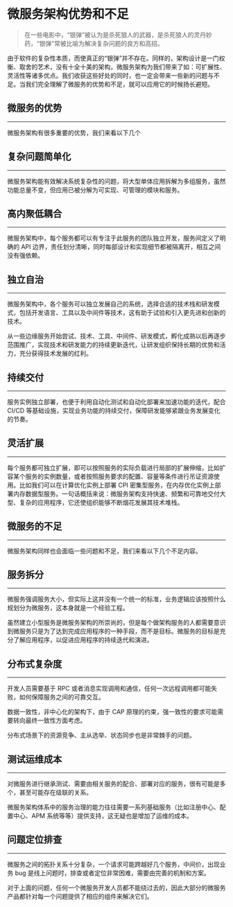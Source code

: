 # 微服务架构优势和不足

> 在一些电影中，“银弹”被认为是杀死狼人的武器，是杀死狼人的灵丹妙药，“银弹”常被比喻为解决复杂问题的良方和高招。

由于软件的复杂性本质，而使真正的“银弹”并不存在。同样的，架构设计是一门权衡、取舍的艺术，没有十全十美的架构，微服务架构为我们带来了如：可扩展性、灵活性等诸多优点。我们收获这些好处的同时，也一定会带来一些新的问题与不足。当我们完全理解了微服务的优势和不足，就可以应用它的时候扬长避短。

## 微服务的优势

---

微服务架构有很多重要的优势，我们来看以下几个

## 复杂问题简单化

---

微服务架构能有效解决系统复杂性的问题，将大型单体应用拆解为多组服务，虽然功能总量不变，但应用已被分解为可实现、可管理的模块和服务。

## 高内聚低耦合

---

微服务架构中，每个服务都可以有专注于此服务的团队独立开发，服务间定义了明确的 API 边界，责任划分清晰，同时每部设计和实现细节都被隔离开，相互之间没有强依赖。

## 独立自治

---

微服务架构中，各个服务可以独立发展自己的系统，选择合适的技术栈和研发模式，包括开发语言、工具以及中间件等技术，这有助于试验和引入更先进和创新的技术。

从一些边缘服务开始尝试、技术、工具、中间件、研发模式，孵化成熟以后再逐步范围推广，实现技术和研发能力的持续更新迭代，让研发组织保持长期的优势和活力，充分获得技术发展的红利。

## 持续交付

---

服务实例独立部署，也便于利用自动化测试和自动化部署来加速功能的迭代，配合 CI/CD 等基础设施，实现业务功能的持续交付，保障研发能够紧跟业务发展变化的节奏。

## 灵活扩展

---

每个服务都可独立扩展，即可以按照服务的实际负载进行局部的扩展伸缩，比如扩容某个服务的实例数量，或者按照服务要求的配置、容量等条件进行吊证资源使用。比如我们可以在计算优化实例上部署 CPI 密集型服务，在内存优化实例上部署内存数据型服务。一句话概括来说：微服务架构支持快速、频繁和可靠地交付大型、复杂的应用程序，它还使组织能够不断烟花发展其技术堆栈。

## 微服务的不足

---

微服务架构同样也会面临一些问题和不足，我们来看以下几个不足内容。

## 服务拆分

---

微服务强调服务大小，但实际上这并没有一个统一的标准，业务逻辑应该按照什么规划分为微服务，这本身就是一个经验工程。

虽然建立小型服务是微服务架构的所崇尚的，但是每个做架构服务的人都需要意识到微服务只是为了达到完成应用程序的一种手段，而不是目标。微服务的目标是充分了解应用程序，以促进应用程序的持续迭代和演进。

## 分布式复杂度

---

开发人员需要基于 RPC 或者消息实现调用和通信，任何一次远程调用都可能失败，如何保障服务之间的可靠交互。

数据一致性，非中心化的架构下，由于 CAP 原理的约束，强一致性的要求可能需要转向最终一致性方面考虑。

分布式场景下的资源竞争、主从选举、状态同步也是非常棘手的问题。

## 测试运维成本

---

对微服务进行继承测试、需要由相关服务的配合、部署对应的服务，很有可能是多个，甚至可能存在级联的关系。

微服务架构体系中的服务治理的能力往往需要一系列基础服务（比如注册中心、配置中心、APM 系统等等）提供支持，这无疑也是增加了运维的成本。

## 问题定位排查

---

微服务之间的拓扑关系十分复杂，一个请求可能跨越好几个服务，中间价，出现业务 bug 是线上问题时，排查或者定位非常困难，需要由完善的机制和方案。

对于上面的问题，任何一个微服务开发人员都不能绕过去的，因此大部分的微服务产品都针对每一个问题提供了相应的组件来解决它们。
